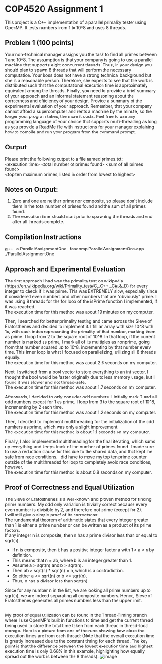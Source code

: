 # COP4520 Assignment 1

This project is a C++ implementation of a parallel primality tester using OpenMP.
It tests numbers from 1 to 10^8 and uses 8 threads.

## Problem 1 (100 points) 
Your non-technical manager assigns you the task to find all primes between 1 and 
10^8.  The assumption is that your company is going to use a parallel machine that 
supports eight concurrent threads. Thus, in your design you should plan to spawn 8 
threads that will perform the necessary computation. Your boss does not have a strong 
technical background but she is a reasonable person. Therefore, she expects to see that 
the work is distributed such that the computational execution time is approximately 
equivalent among the threads. Finally, you need to provide a brief summary of your 
approach and an informal statement reasoning about the correctness and efficiency of 
your design. Provide a summary of the experimental evaluation of your approach. 
Remember, that your company cannot afford a supercomputer and rents a machine by 
the minute, so the longer your program takes, the more it costs. Feel free to use any 
programming language of your choice that supports multi-threading as long as you 
provide a ReadMe file with instructions for your manager explaining how to compile and 
run your program from the command prompt.

## Output
Please print the following output to a file named primes.txt: 
<br> \<execution time>  \<total number of primes found>  \<sum of all primes found> 
<br> \<top ten maximum primes, listed in order from lowest to highest>

## Notes on Output: 
1. Zero and one are neither prime nor composite, so please don't include them in 
the total number of primes found and the sum of all primes found. 
2. The execution time should start prior to spawning the threads and end after all 
threads complete.

## Compilation Instructions
g++ -o ParallelAssignmentOne -fopenmp ParallelAssignmentOne.cpp
<br> ./ParallelAssignmentOne

## Approach and Experimental Evaluation
The first approach I had was the primality test on wikipedia (https://en.wikipedia.org/wiki/Primality_test#C,_C++,_C#_&_D) for every integer to check if it was prime. This was EXTREMELY slow, especially since it considered even numbers and other numbers that are "obviously" prime. I was using 8 threads for the for loop of the isPrime function I implemented, if it was reached.
<br> The execution time for this method was about 19 minutes on my computer.

Then, I searched for better primality testing and came across the Sieve of Eratosthenes and decided to implement it. I fill an array with size 10^8 with 1s, with each index representing the primality of that number, marking them as prime. I loop from 2 to the square root of 10^8. In that loop, if the current number is marked as prime, I mark all of its multiples as nonprime, going from that number squared up to 10^8, incrementing by that number every time. This inner loop is what I focused on parallelizing, utilizing all 8 threads equally.
<br> The execution time for this method was about 2.6 seconds on my computer.

Next, I switched from a bool vector to store everything to an int vector. I thought the bool would be faster originally due to less memory usage, but I found it was slower and not thread-safe.
<br> The execution time for this method was about 1.7 seconds on my computer.

Afterwards, I decided to only consider odd numbers. I initially mark 2 and all odd numbers except for 1 as prime. I loop from 3 to the square root of 10^8, incrementing by 2 each time.
<br> The execution time for this method was about 1.2 seconds on my computer.

Then, I decided to implement multithreading for the initialization of the odd numbers as prime, which was only a slight improvement.
<br> The execution time for this method is about 1.1 seconds on my computer.

Finally, I also implemented multithreading for the final iterating, which sums up everything and keeps track of the number of primes found. I made sure to use a reduction clause for this due to the shared data, and that kept me safe from race conditions. I did have to move my top ten prime counter outside of the multithreaded for loop to completely avoid race conditions, however.
<br> The execution time for this method is about 0.8 seconds on my computer.

## Proof of Correctness and Equal Utilization
The Sieve of Eratosthenes is a well-known and proven method for finding prime numbers. My odd only variation is trivially correct because every even number is divisible by 2, and therefore not prime (except for 2).
<br> I will still give a simple proof of its correctness:
<br> The fundamental theorem of arithmetic states that every integer greater than 1 is either a prime number or can be written as a product of its prime factors.
<br> If any integer n is composite, then n has a prime divisor less than or equal to sqrt(n).
- If n is composite, then it has a positive integer factor a with 1 < a < n by definition. 
- This means that n = ab, where b is an integer greater than 1.
- Assume a > sqrt(n) and b > sqrt(n). 
- Then ab > sqrt(n) * sqrt(n) = n, which is a contradiction. 
- So either a <= sqrt(n) or b <= sqrt(n).
- Thus, n has a divisor less than sqrt(n).

Since for any number n in the list, we are looking all prime numbers up to sqrt(n), we are indeed separating all composite numbers. Hence, Sieve of Eratosthenes generates all primes numbers less than the upper limit.

<br> My proof of equal utilization can be found in the Thread-Timing branch, where I use OpenMP's built in functions to time and get the current thread being used to store the total time taken from each thread in thread-local storage. Here is a picture from one of the runs showing how close the execution times are from each thread: (Note that the overall execution time is greatly increased due to the constant timing for each thread. The key point is that the difference between the lowest execution time and highest execution time is only 0.68% in this example, highlighting how equally spread out the work is between the 8 threads).
![image](https://user-images.githubusercontent.com/74631846/215229890-5dcad054-c40b-4c04-a44d-5ec094f8054f.png)
